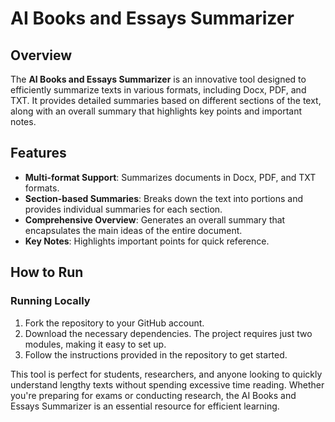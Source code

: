 # AI Books and Essays Summarizer

## Overview

The **AI Books and Essays Summarizer** is an innovative tool designed to efficiently summarize texts in various formats, including Docx, PDF, and TXT. It provides detailed summaries based on different sections of the text, along with an overall summary that highlights key points and important notes.

## Features

- **Multi-format Support**: Summarizes documents in Docx, PDF, and TXT formats.
- **Section-based Summaries**: Breaks down the text into portions and provides individual summaries for each section.
- **Comprehensive Overview**: Generates an overall summary that encapsulates the main ideas of the entire document.
- **Key Notes**: Highlights important points for quick reference.

## How to Run

### Running Locally

1. Fork the repository to your GitHub account.
2. Download the necessary dependencies. The project requires just two modules, making it easy to set up.
3. Follow the instructions provided in the repository to get started.

This tool is perfect for students, researchers, and anyone looking to quickly understand lengthy texts without spending excessive time reading. Whether you're preparing for exams or conducting research, the AI Books and Essays Summarizer is an essential resource for efficient learning.
